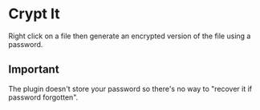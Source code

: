 # Crypt It

Right click on a file then generate an encrypted version of the file using a password.

## Important

The plugin doesn't store your password so there's no way to "recover it if password forgotten".
